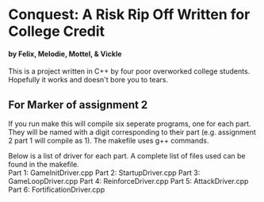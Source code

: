 # Conquest: A Risk Rip Off Written for College Credit
#### by Felix, Melodie, Mottel, & Vickle

This is a project written in C++ by four poor overworked college students. Hopefully it works and doesn't bore you to tears. 

## For Marker of assignment 2
If you run make this will compile six seperate programs, one for each part. They will be named with a digit corresponding to their part (e.g. assignment 2 part 1 will compile as 1). The makefile uses g++ commands. 

Below is a list of driver for each part. A complete list of files used can be found in the makefile.  
Part 1: GameInitDriver.cpp
Part 2: StartupDriver.cpp
Part 3: GameLoopDriver.cpp
Part 4: ReinforceDriver.cpp
Part 5: AttackDriver.cpp
Part 6: FortificationDriver.cpp
